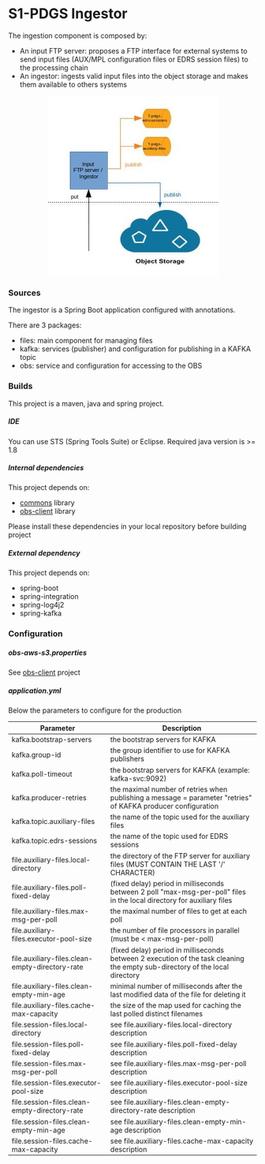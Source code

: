 S1-PDGS Ingestor
================
The ingestion component is composed by:
* An input FTP server: proposes a FTP interface for external systems to send input files (AUX/MPL configuration files or EDRS session files) to the processing chain
* An ingestor: ingests valid input files into the object storage and makes them available to others systems

<div style="text-align:center"><img alt="tut" src="build/design_ingestor.jpg" align="center"/></div>


### Sources

The ingestor is a Spring Boot application configured with annotations.

There are 3 packages:
* files: main component for managing files
* kafka: services (publisher) and configuration for publishing in a KAFKA topic
* obs: service and configuration for accessing to the OBS

### Builds

This project is a maven, java and spring project.

##### IDE

You can use STS (Spring Tools Suite) or Eclipse.
Required java version is >= 1.8

##### Internal dependencies

This project depends on:
* [commons](https://conf.geohub.space/wo7/lib-commons) library
* [obs-client](https://conf.geohub.space/wo7/obs-sdk) library

Please install these dependencies in your local repository before building project

##### External dependency
This project depends on:
* spring-boot
* spring-integration
* spring-log4j2
* spring-kafka
	
### Configuration

##### obs-aws-s3.properties
See [obs-client](https://conf.geohub.space/wo7/obs-sdk) project

##### application.yml
Below the parameters to configure for the production

Parameter                                        | Description
------------------------------------------------ | ------------- 
kafka.bootstrap-servers                          | the bootstrap servers for KAFKA
kafka.group-id                                   | the group identifier to use for KAFKA publishers
kafka.poll-timeout                               | the bootstrap servers for KAFKA (example: kafka-svc:9092)
kafka.producer-retries                           | the maximal number of retries when publishing a message = parameter "retries" of KAFKA producer configuration
kafka.topic.auxiliary-files                      | the name of the topic used for the auxiliary files
kafka.topic.edrs-sessions                        | the name of the topic used for EDRS sessions
file.auxiliary-files.local-directory             | the directory of the FTP server for auxiliary files (MUST CONTAIN THE LAST '/' CHARACTER)
file.auxiliary-files.poll-fixed-delay            | (fixed delay) period in milliseconds between 2 poll "max-msg-per-poll" files in the local directory for auxiliary files 
file.auxiliary-files.max-msg-per-poll            | the maximal number of files to get at each poll
file.auxiliary-files.executor-pool-size          | the number of file processors in parallel (must be < max-msg-per-poll) 
file.auxiliary-files.clean-empty-directory-rate  | (fixed delay) period in milliseconds between 2 execution of the task cleaning the empty sub-directory of the local directory 
file.auxiliary-files.clean-empty-min-age			| minimal number of milliseconds after the last modified data of the file for deleting it
file.auxiliary-files.cache-max-capacity          | the size of the map used for caching the last polled distinct filenames
file.session-files.local-directory               | see file.auxiliary-files.local-directory description
file.session-files.poll-fixed-delay              | see file.auxiliary-files.poll-fixed-delay description
file.session-files.max-msg-per-poll              | see file.auxiliary-files.max-msg-per-poll description
file.session-files.executor-pool-size            | see file.auxiliary-files.executor-pool-size description
file.session-files.clean-empty-directory-rate    | see file.auxiliary-files.clean-empty-directory-rate description
file.session-files.clean-empty-min-age			   | see file.auxiliary-files.clean-empty-min-age description
file.session-files.cache-max-capacity            | see file.auxiliary-files.cache-max-capacity description
